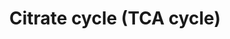 ---
annotations:
- id: PW:0000002
  parent: classic metabolic pathway
  type: Pathway Ontology
  value: classic metabolic pathway
- id: PW:0000026
  parent: classic metabolic pathway
  type: Pathway Ontology
  value: citric acid cycle pathway
authors:
- Madhun
- MaintBot
- Mkutmon
- Khanspers
- Ariutta
description: 'The citrate cycle (TCA cycle, Krebs cycle) is an important aerobic pathway
  for the final steps of the oxidation of carbohydrates and fatty acids. The cycle
  starts with acetyl-CoA, the activated form of acetate, derived from glycolysis and
  pyruvate oxidation for carbohydrates and from beta oxidation of fatty acids. The
  two-carbon acetyl group in acetyl-CoA is transferred to the four-carbon compound
  of oxaloacetate to form the six-carbon compound of citrate. In a series of reactions
  two carbons in citrate are oxidized to CO2 and the reaction pathway supplies NADH
  for use in the oxidative phosphorylation and other metabolic processes. The pathway
  also supplies important precursor metabolites including 2-oxoglutarate. At the end
  of the cycle the remaining four-carbon part is transformed back to oxaloacetate.
  According to the genome sequence data, many organisms seem to lack genes for the
  full cycle [MD:M00009], but contain genes for specific segments [MD:M00010 M00011].  Source:
  KEGG (http://www.genome.jp/kegg-bin/highlight_pathway?scale=1.0&map=map00020)'
last-edited: 2019-09-17
organisms:
- Mycobacterium tuberculosis
redirect_from:
- /index.php/Pathway:WP1948
- /instance/WP1948
revision: null
schema-jsonld:
- '@context': https://schema.org/
  '@id': https://wikipathways.github.io/pathways/WP1948.html
  '@type': Dataset
  creator:
    '@type': Organization
    name: WikiPathways
  description: 'The citrate cycle (TCA cycle, Krebs cycle) is an important aerobic
    pathway for the final steps of the oxidation of carbohydrates and fatty acids.
    The cycle starts with acetyl-CoA, the activated form of acetate, derived from
    glycolysis and pyruvate oxidation for carbohydrates and from beta oxidation of
    fatty acids. The two-carbon acetyl group in acetyl-CoA is transferred to the four-carbon
    compound of oxaloacetate to form the six-carbon compound of citrate. In a series
    of reactions two carbons in citrate are oxidized to CO2 and the reaction pathway
    supplies NADH for use in the oxidative phosphorylation and other metabolic processes.
    The pathway also supplies important precursor metabolites including 2-oxoglutarate.
    At the end of the cycle the remaining four-carbon part is transformed back to
    oxaloacetate. According to the genome sequence data, many organisms seem to lack
    genes for the full cycle [MD:M00009], but contain genes for specific segments
    [MD:M00010 M00011].  Source: KEGG (http://www.genome.jp/kegg-bin/highlight_pathway?scale=1.0&map=map00020)'
  keywords:
  - ''
  - (HOA)
  - (PEP)
  - 2-oxo-2-hydroxyadipate
  - Acetyl-CoA
  - Citrate
  - Fumarate
  - Glutamate
  - Glycolysis
  - Glyoxylate
  - Hydroxylevulinate
  - Isocitrate
  - Malate
  - Methylcitrate
  - Methylisocitrate
  - Oxalacetic acid
  - Phosphoenolpyruvate
  - Pyruvate
  - Succinate
  - Succinyl-CoA
  - aceAa
  - aceAb
  - aceE
  - acn
  - alpha-ketoglutarate
  - citA
  - dlaT
  - fumC
  - glcB
  - hoas
  - icd1
  - icd2
  - icl1
  - korA
  - korB
  - lpdC
  - mdh
  - mez
  - pca
  - pckA
  - prpB
  - prpC
  - pykA
  - sdhA
  - sdhB
  - sdhC
  - sdhD
  - sucC
  - sucD
  license: CC0
  name: Citrate cycle (TCA cycle)
seo: CreativeWork
title: Citrate cycle (TCA cycle)
wpid: WP1948
---